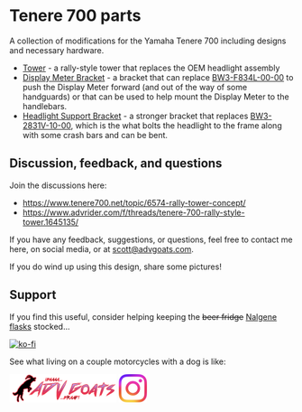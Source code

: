 # Tenere 700 parts
A collection of modifications for the Yamaha Tenere 700 including designs and necessary hardware.

- [Tower](tower) - a rally-style tower that replaces the OEM headlight assembly
- [Display Meter Bracket](bracket-meter) - a bracket that can replace [BW3-F834L-00-00](https://yamaha-motor.com/parts/diagram/10635215/242368756?partNumber=BW3F834L0000) to push the Display Meter forward (and out of the way of some handguards) or that can be used to help mount the Display Meter to the handlebars.
- [Headlight Support Bracket](bracket-support-oem) - a stronger bracket that replaces [BW3-2831V-10-00](https://yamaha-motor.com/parts/diagram/10635215/242410301?partNumber=BW32831V1000), which is the what bolts the headlight to the frame along with some crash bars and can be bent.

## Discussion, feedback, and questions

Join the discussions here:
- https://www.tenere700.net/topic/6574-rally-tower-concept/
- https://www.advrider.com/f/threads/tenere-700-rally-style-tower.1645135/

If you have any feedback, suggestions, or questions, feel free to contact me here, on social media, or at scott@advgoats.com.

If you do wind up using this design, share some pictures!

## Support

If you find this useful, consider helping keeping the ~~beer fridge~~ [Nalgene flasks](https://nalgene.com/product/10oz-flask/) stocked...

[![ko-fi](https://ko-fi.com/img/githubbutton_sm.svg)](https://ko-fi.com/N4N86PBC2)

See what living on a couple motorcycles with a dog is like:

[![advgoats.com](tower/images/assets/advgoats.png)](https://advgoats.com) [![Instagram](tower/images/assets/Instagram_Glyph_Gradient.png)](https://www.instagram.com/surak_and_scott)